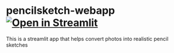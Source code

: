 # pencilsketch-webapp [![Open in Streamlit](https://static.streamlit.io/badges/streamlit_badge_black_white.svg)](https://share.streamlit.io/amrrs/pencilsketch-webapp/main/pencilsketch_webapp.py)
This is a streamlit app that helps convert photos into realistic pencil sketches
